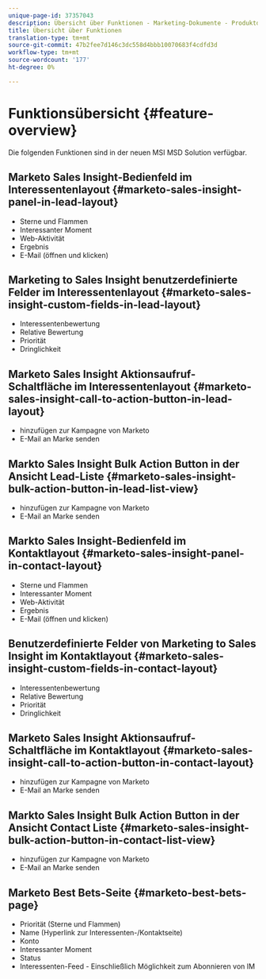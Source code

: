 ```yaml
---
unique-page-id: 37357043
description: Übersicht über Funktionen - Marketing-Dokumente - Produktdokumentation
title: Übersicht über Funktionen
translation-type: tm+mt
source-git-commit: 47b2fee7d146c3dc558d4bbb10070683f4cdfd3d
workflow-type: tm+mt
source-wordcount: '177'
ht-degree: 0%

---
```



# Funktionsübersicht {#feature-overview}

Die folgenden Funktionen sind in der neuen MSI MSD Solution verfügbar.

## Marketo Sales Insight-Bedienfeld im Interessentenlayout {#marketo-sales-insight-panel-in-lead-layout}

* Sterne und Flammen
* Interessanter Moment
* Web-Aktivität
* Ergebnis
* E-Mail (öffnen und klicken)

## Marketing to Sales Insight benutzerdefinierte Felder im Interessentenlayout {#marketo-sales-insight-custom-fields-in-lead-layout}

* Interessentenbewertung
* Relative Bewertung
* Priorität
* Dringlichkeit

## Marketo Sales Insight Aktionsaufruf-Schaltfläche im Interessentenlayout {#marketo-sales-insight-call-to-action-button-in-lead-layout}

* hinzufügen zur Kampagne von Marketo
* E-Mail an Marke senden

## Markto Sales Insight Bulk Action Button in der Ansicht Lead-Liste {#marketo-sales-insight-bulk-action-button-in-lead-list-view}

* hinzufügen zur Kampagne von Marketo
* E-Mail an Marke senden

## Markto Sales Insight-Bedienfeld im Kontaktlayout {#marketo-sales-insight-panel-in-contact-layout}

* Sterne und Flammen
* Interessanter Moment
* Web-Aktivität
* Ergebnis
* E-Mail (öffnen und klicken)

## Benutzerdefinierte Felder von Marketing to Sales Insight im Kontaktlayout {#marketo-sales-insight-custom-fields-in-contact-layout}

* Interessentenbewertung
* Relative Bewertung
* Priorität
* Dringlichkeit

## Marketo Sales Insight Aktionsaufruf-Schaltfläche im Kontaktlayout {#marketo-sales-insight-call-to-action-button-in-contact-layout}

* hinzufügen zur Kampagne von Marketo
* E-Mail an Marke senden

## Markto Sales Insight Bulk Action Button in der Ansicht Contact Liste {#marketo-sales-insight-bulk-action-button-in-contact-list-view}

* hinzufügen zur Kampagne von Marketo
* E-Mail an Marke senden

## Marketo Best Bets-Seite {#marketo-best-bets-page}

* Priorität (Sterne und Flammen)
* Name (Hyperlink zur Interessenten-/Kontaktseite)
* Konto
* Interessanter Moment
* Status
* Interessenten-Feed - Einschließlich Möglichkeit zum Abonnieren von IM

